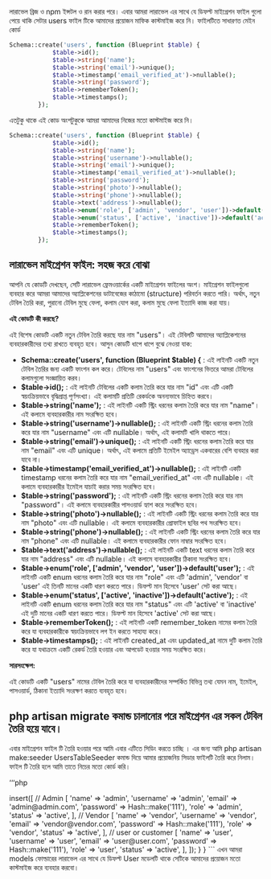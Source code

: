 লারাভেল ব্রিজ ও npm ইন্সটল ও রান করার পরে। এবার আমরা লারাভেল এর সাথে যে ডিফল্ট মাইগ্রেশন ফাইল গুলো পেয়ে থাকি সেটার users ফাইল টিকে আমাদের প্রয়োজন মাফিক কাস্টমাইজ করে নি। 
ফাইলটিতে সাধারণত মেইন কোর্ড
```php
Schema::create('users', function (Blueprint $table) {
            $table->id();
            $table->string('name');
            $table->string('email')->unique();
            $table->timestamp('email_verified_at')->nullable();
            $table->string('password');
            $table->rememberToken();
            $table->timestamps();
        });
```
এতটুকু থাকে এই কোড অংশটুকুকে আমরা আমাদের নিজের মতো কাস্টমাইজ করে নি। 
```php
Schema::create('users', function (Blueprint $table) {
            $table->id();
            $table->string('name');
            $table->string('username')->nullable();
            $table->string('email')->unique();
            $table->timestamp('email_verified_at')->nullable();
            $table->string('password');
            $table->string('photo')->nullable();
            $table->string('phone')->nullable();
            $table->text('address')->nullable();
            $table->enum('role', ['admin', 'vendor', 'user'])->default('user');
            $table->enum('status', ['active', 'inactive'])->default('active');
            $table->rememberToken();
            $table->timestamps();
        });
```
## লারাভেল মাইগ্রেশন ফাইল: সহজ করে বোঝা

আপনি যে কোডটি দেখছেন, সেটি লারাভেল ফ্রেমওয়ার্কের একটি মাইগ্রেশন ফাইলের অংশ। মাইগ্রেশন ফাইলগুলো ব্যবহার করে আমরা আমাদের অ্যাপ্লিকেশনের ডাটাবেজের কাঠামো (structure) পরিবর্তন করতে পারি। অর্থাৎ, নতুন টেবিল তৈরি করা, পুরানো টেবিল মুছে ফেলা, কলাম যোগ করা, কলাম মুছে ফেলা ইত্যাদি কাজ করা যায়।

**এই কোডটি কী করছে?**

এই বিশেষ কোডটি একটি নতুন টেবিল তৈরি করছে যার নাম "users"। এই টেবিলটি আমাদের অ্যাপ্লিকেশনের ব্যবহারকারীদের তথ্য রাখতে ব্যবহৃত হবে। আসুন কোডটি ধাপে ধাপে বুঝে নেওয়া যাক:

* **Schema::create('users', function (Blueprint $table) {** : এই লাইনটি একটি নতুন টেবিল তৈরির জন্য একটি ফাংশন কল করে। টেবিলের নাম "users" এবং ফাংশনের ভিতরে আমরা টেবিলের কলামগুলো সংজ্ঞায়িত করব।
* **$table->id();** : এই লাইনটি টেবিলের একটি কলাম তৈরি করে যার নাম "id" এবং এটি একটি স্বয়ংক্রিয়ভাবে বৃদ্ধিপ্রাপ্ত পূর্ণসংখ্যা। এই কলামটি প্রতিটি রেকর্ডকে অনন্যভাবে চিহ্নিত করবে।
* **$table->string('name');** : এই লাইনটি একটি স্ট্রিং ধরনের কলাম তৈরি করে যার নাম "name"। এই কলামে ব্যবহারকারীর নাম সংরক্ষিত হবে।
* **$table->string('username')->nullable();** : এই লাইনটি একটি স্ট্রিং ধরনের কলাম তৈরি করে যার নাম "username" এবং এটি nullable। অর্থাৎ, এই কলামটি খালি থাকতে পারে।
* **$table->string('email')->unique();** : এই লাইনটি একটি স্ট্রিং ধরনের কলাম তৈরি করে যার নাম "email" এবং এটি unique। অর্থাৎ, এই কলামে প্রতিটি ইমেইল অ্যাড্রেস একবারের বেশি ব্যবহার করা যাবে না।
* **$table->timestamp('email_verified_at')->nullable();** : এই লাইনটি একটি timestamp ধরনের কলাম তৈরি করে যার নাম "email_verified_at" এবং এটি nullable। এই কলামে ব্যবহারকারীর ইমেইল যাচাই করার সময় সংরক্ষিত হবে।
* **$table->string('password');** : এই লাইনটি একটি স্ট্রিং ধরনের কলাম তৈরি করে যার নাম "password"। এই কলামে ব্যবহারকারীর পাসওয়ার্ড হ্যাশ করে সংরক্ষিত হবে।
* **$table->string('photo')->nullable();** : এই লাইনটি একটি স্ট্রিং ধরনের কলাম তৈরি করে যার নাম "photo" এবং এটি nullable। এই কলামে ব্যবহারকারীর প্রোফাইল ছবির পথ সংরক্ষিত হবে।
* **$table->string('phone')->nullable();** : এই লাইনটি একটি স্ট্রিং ধরনের কলাম তৈরি করে যার নাম "phone" এবং এটি nullable। এই কলামে ব্যবহারকারীর ফোন নাম্বার সংরক্ষিত হবে।
* **$table->text('address')->nullable();** : এই লাইনটি একটি text ধরনের কলাম তৈরি করে যার নাম "address" এবং এটি nullable। এই কলামে ব্যবহারকারীর ঠিকানা সংরক্ষিত হবে।
* **$table->enum('role', ['admin', 'vendor', 'user'])->default('user');** : এই লাইনটি একটি enum ধরনের কলাম তৈরি করে যার নাম "role" এবং এটি 'admin', 'vendor' বা 'user' এই তিনটি মানের একটি ধারণ করতে পারে। ডিফল্ট মান হিসেবে 'user' সেট করা আছে।
* **$table->enum('status', ['active', 'inactive'])->default('active');** : এই লাইনটি একটি enum ধরনের কলাম তৈরি করে যার নাম "status" এবং এটি 'active' বা 'inactive' এই দুটি মানের একটি ধারণ করতে পারে। ডিফল্ট মান হিসেবে 'active' সেট করা আছে।
* **$table->rememberToken();** : এই লাইনটি একটি remember_token নামের কলাম তৈরি করে যা ব্যবহারকারীকে স্বয়ংক্রিয়ভাবে লগ ইন করতে সাহায্য করে।
* **$table->timestamps();** : এই লাইনটি created_at এবং updated_at নামে দুটি কলাম তৈরি করে যা যথাক্রমে একটি রেকর্ড তৈরি হওয়ার এবং আপডেট হওয়ার সময় সংরক্ষিত করে।

**সারসংক্ষেপ:**

এই কোডটি একটি "users" নামের টেবিল তৈরি করে যা ব্যবহারকারীদের সম্পর্কিত বিভিন্ন তথ্য যেমন নাম, ইমেইল, পাসওয়ার্ড, ঠিকানা ইত্যাদি সংরক্ষণ করতে ব্যবহৃত হবে।


php artisan migrate কমান্ড চালানোর পরে মাইগ্রেশন এর সকল টেবিল তৈরি হয়ে যাবে। 
------------------
এবার মাইগ্রেশন ফাইল টি তৈরি হওয়ার পরে আমি এবার এটিতে সিডিং করতে চাচ্ছি । এর জন্য আমি php artisan make:seeder UsersTableSeeder কমান্ড দিয়ে আমার প্রয়োজনিয় সিডার ফাইলটি তৈরি করে নিলাম। ফাইল টি তৈরি হলে আমি তাতে নিচের মতো কোর্ড করি।

‘‘‘php
<?php

namespace Database\Seeders;

use Illuminate\Database\Seeder;
use Illuminate\Support\Facades\Hash;
use Illuminate\Support\Facades\DB;

class UsersTableSeeder extends Seeder
{
    /**
     * Run the database seeds.
     */
    public function run(): void
    {
        DB::table('users')->insert([
            // Admin
            [
                'name' => 'admin',
                'username' => 'admin',
                'email' => 'admin@admin.com',
                'password' => Hash::make('111'),
                'role' => 'admin',
                'status' => 'active',
            ],
            // Vendor
            [
                'name' => 'vendor',
                'username' => 'vendor',
                'email' => 'vendor@vendor.com',
                'password' => Hash::make('111'),
                'role' => 'vendor',
                'status' => 'active',
            ],
            // user or customer
            [
                'name' => 'user',
                'username' => 'user',
                'email' => 'user@user.com',
                'password' => Hash::make('111'),
                'role' => 'user',
                'status' => 'active',
            ],
        ]);
    }
}
```
এখন আমরা models ফোল্ডারের লারাভেল এর সাথে যে ডিফল্ট User মডেলটি থাকে সেটিকে আমাদের প্রয়োজন মতো কাস্টমাইজ করে ব্যবহার করবো।  
